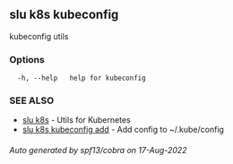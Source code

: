 ## slu k8s kubeconfig

kubeconfig utils

### Options

```
  -h, --help   help for kubeconfig
```

### SEE ALSO

* [slu k8s](slu_k8s.md)	 - Utils for Kubernetes
* [slu k8s kubeconfig add](slu_k8s_kubeconfig_add.md)	 - Add config to ~/.kube/config

###### Auto generated by spf13/cobra on 17-Aug-2022
